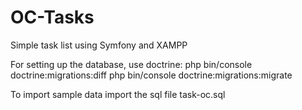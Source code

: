# OC-Tasks
Simple task list using Symfony and XAMPP

For setting up the database, use doctrine:
php bin/console doctrine:migrations:diff
php bin/console doctrine:migrations:migrate

To import sample data import the sql file task-oc.sql
